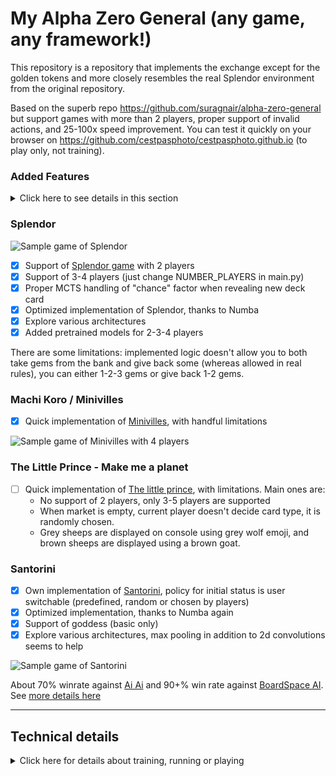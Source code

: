 # My Alpha Zero General (any game, any framework!)

This repository is a repository that implements the exchange except for the golden tokens and more closely resembles the real Splendor environment from the original repository.

Based on the superb repo https://github.com/suragnair/alpha-zero-general but support games with more than 2 players, proper support of invalid actions, and 25-100x speed improvement. You can test it quickly on your browser on https://github.com/cestpasphoto/cestpasphoto.github.io (to play only, not training).

### Added Features

<details>
  <summary>Click here to see details in this section</summary>

* [x] Added Dirichlet Noise as per original [DeepMind paper](https://www.nature.com/articles/nature24270.epdf), using this [pull request](https://github.com/suragnair/alpha-zero-general/pull/186)
* [x] Compute policy gradients properly when some actions are invalid based on [A Closer Look at Invalid Action Masking inPolicy Gradient Algorithms](https://arxiv.org/pdf/2006.14171.pdf) and its [repo](https://github.com/vwxyzjn/invalid-action-masking)
* [x] Support games with **more than 2 players**
* [x] Speed optimized
  * [x] Reaching **about 3000 rollouts/sec on 1 CPU core** without batching and without GPU, meaning 1 full game in 30 seconds when using 1600 rollouts for each move. All in all, that is a 25x to 100x speed improvement compared to initial repo, see [details here](santorini/README.md).
  * [x] Neural Network inference speed and especially latency improved, thanks to ONNX 
  * [x] MCTS and logic optimized thanks to Numba, NN inference is now >80% time spent during self-plays based on profilers
* [x] Memory optimized with minimal performance impact
  * [x] use of in-memory compression 
  * [x] regularly clean old nodes in MCTS tree
* [x] Algorithm improvements based on [Accelerating Self-Play Learning in Go](https://arxiv.org/pdf/1902.10565.pdf)
  * [x] Playout Cap Randomization
  * [x] Forced Playouts and Policy Target Pruning
  * [x] Global Pooling
  * [ ] Auxiliary Policy Targets
  * [x] Score Targets

Others changes: improved prints (logging, tqdm, colored bards depending on current Arena results) and parameters can be set in cmdline (added new parameters like time limit). Still todo: set up HyperParameters Optimization (like Hyperband or Population-Based Traininginclude), and ELO-like ranking

Supported games: Splendor, The Little Prince - Make me a planet, Machi Koro (Minivilles), Santorini with basic gods
</details>

### Splendor

![Sample game of Splendor](splendor/sample_game.gif)

* [x] Support of [Splendor game](https://en.wikipedia.org/wiki/Splendor_(game)) with 2 players
* [x] Support of 3-4 players (just change NUMBER_PLAYERS in main.py)
* [x] Proper MCTS handling of "chance" factor when revealing new deck card
* [x] Optimized implementation of Splendor, thanks to Numba
* [x] Explore various architectures
* [x] Added pretrained models for 2-3-4 players

There are some limitations: implemented logic doesn't allow you to both take gems from the bank and give back some (whereas allowed in real rules), you can either 1-2-3 gems or give back 1-2 gems.

### Machi Koro / Minivilles

* [x] Quick implementation of [Minivilles](https://en.wikipedia.org/wiki/Machi_Koro), with handful limitations

![Sample game of Minivilles with 4 players](minivilles/sample_game.gif)


### The Little Prince - Make me a planet

* [ ] Quick implementation of [The little prince](https://cdn.1j1ju.com/medias/67/f8/eb-the-little-prince-make-me-a-planet-rulebook.pdf), with limitations. Main ones are:
   * No support of 2 players, only 3-5 players are supported
   * When market is empty, current player doesn't decide card type, it is randomly chosen.
   * Grey sheeps are displayed on console using grey wolf emoji, and brown sheeps are displayed using a brown goat.


### Santorini

* [x] Own implementation of [Santorini](https://www.ultraboardgames.com/santorini/game-rules.php), policy for initial status is user switchable (predefined, random or chosen by players)
* [x] Optimized implementation, thanks to Numba again
* [x] Support of goddess (basic only)
* [x] Explore various architectures, max pooling in addition to 2d convolutions seems to help

![Sample game of Santorini](santorini/sample_game_with_random_init.gif)

About 70% winrate against [Ai Ai](http://mrraow.com/index.php/aiai-home/aiai/) and 90+% win rate against [BoardSpace AI](https://www.boardspace.net/english/index.shtml). See [more details here](santorini/README.md)

---

## Technical details

<details>
  <summary>Click here for details about training, running or playing</summary>

#### Dependencies

`pip3 install onnxruntime numba tqdm colorama coloredlogs`
and
`pip3 install torch --extra-index-url https://download.pytorch.org/whl/cpu`

Contrary to before, latest versions of onnxruntime and pytorch lead to best performance, see GenericNNetWrapper.py line 255

#### How to play versus saved engine

`./pit.py -p splendor/pretrained_2players.pt -P human -n 1`

Switch -p and -P options if human wants to be first player. You can also make 2 networks fight each other.
![2 networks fighting](splendor/many_games.gif). Contrary to baseline version, pit.py automatically retrieves training settings and load them (numMCTSSims, num_channels, ...) although you can override if you want; you may even select 2 different architecture to compare them!

#### Recommended settings for training

Compared to initial version, I target a smaller network but more MCTS simulations allowing to see further: this approach is less efficient on GPU, but similar on CPU and allow stronger AI.

`main.py -m 1600 -v 15 -T 30 -e 500 -i 10 -p 2 -d 0.50 -b 32 -l 0.0003 --updateThreshold 0.55 -C ../results/mytest`: 

* Start by defining proper number of players in SplendorGame.py and disabling card reserve actions in first lines of splendor/SplendorLogicNumba.py
* `-v 15`: define loss weights of value estimation vs policy, higher mean more weights to value loss. Suraganair value of 1 lead to very bad performance, I had good results with `-v 30` during first iterations, and then decrease it down to `-v 5`
* `-b 32 -l 0.0003 -p 2`: define batch size, learning rate and number of epochs. Larger number of epochs degrades performance, same for larger batch sizes
* `--updateThreshold 0.55`: result of iteration is kept if winning ratio in self-play is above this threshold. Suraganair value of 60% win seems too high to me

![Sample training](splendor/sample_training.jpg)

The option `-V` allows you to switch between different NN architectures. If you specify a previous checkpoint using a different architecture, it will still try loading weights as much as possible. It allows me starting first steps of training with small/fast networks and then I experiment larger networks. I also usually execute several trainings in parallel; you can evaluate the results obtained in the last 24 hours by using this command (execute as many times as threads): `./pit.py -A 24 -T 8`

I usually stop training when the 5 last iterations (or `-i` value) were rejected.

Use of forced rollouts, surprise weight, cyclic learning rate or tuning cpuct value hadn't lead to any significant improvement.

#### Multithreading

It is possible to use multiple threads by changing `intra_op_num_threads` and `inter_op_num_threads` values in GenericNNetWrapper.py (inference) and `torch.set_num_threads()` (training).
I tried to parallelize the code into multiple threads or multiple processes by running parallel and independent games, but I always had poor results (6 processes resulted in only 2x speedup at best): the cause could be that computations are limited by memory bandwidth, not by CPU speed.

</details>
